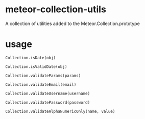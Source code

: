 meteor-collection-utils
=============================
A collection of utilities added to the Meteor.Collection.prototype

usage
======

````
Collection.isDate(obj)

Collection.isValidDate(obj)

Collection.validateParams(params)

Collection.validateEmail(email)

Collection.validateUsername(username)

Collection.validatePassword(password)

Collection.validateAlphaNumericOnly(name, value)

````